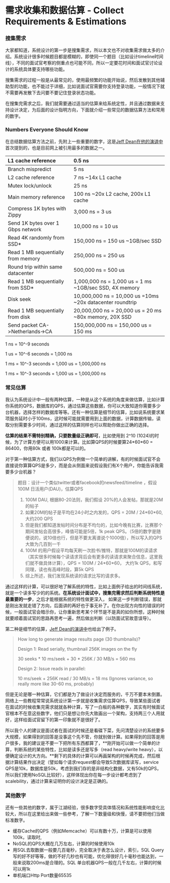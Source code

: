# 需求收集和数据估算 - Collect Requirements & Estimations

### 搜集需求

大家都知道，系统设计的第一步是搜集需求，所以本文也不对收集需求做太多的介绍。系统设计很多时候题目都是模糊的，即使同一个题目（比如设计timeline时间线），不同的面试官考察的侧重点也可能不同，所以一定要花时间和面试官讨论设计的系统具体要支持哪些功能。

搜集需求的过程一般是从最常见的，使用最频繁的功能开始说，然后发散到其他辅助型的功能，也不能过于详细，比如说面试官需要你支持登录功能，一般情况下就不需要再发散下去问要不要记住登录状态功能。

在搜集完需求之后，我们就需要通过适当的估算来给系统定性，并且通过数据来支持设计决定，为后面的设计指明方向，下面就介绍一些常见的数据估算方法和常用的数字。

### **Numbers Everyone Should Know**

在总结数据估算方法之前，先附上一些重要的数字，这是[Jeff Dean在他的演讲中](http://www.cs.cornell.edu/projects/ladis2009/talks/dean-keynote-ladis2009.pdf)首次提到的，也是目前网上被引用最多的数据之一。

| L1 cache reference | 0.5 ns |
| :--- | :--- |
| Branch mispredict | 5 ns |
| L2 cache reference | 7 ns  ~14x L1 cache |
| Mutex lock/unlock | 25 ns |
| Main memory reference | 100 ns ~20x L2 cache, 200x L1 cache |
| Compress 1K bytes with Zippy | 3,000 ns   =   3 us |
| Send 1K bytes over 1 Gbps network | 10,000  ns = 10 us |
| Read 4K randomly from SSD\* | 150,000 ns = 150 us     ~1GB/sec SSD |
| Read 1 MB sequentially from memory | 250,000 ns = 250 us |
| Round trip within same datacenter | 500,000 ns  = 500 us |
| Read 1 MB sequentially from SSD\* | 1,000,000 ns = 1,000 us = 1 ms  ~1GB/sec SSD, 4X memory |
| Disk seek | 10,000,000 ns = 10,000 us =10ms ~20x datacenter roundtrip |
| Read 1 MB sequentially from disk | 20,000,000 ns = 20,000 us = 20 ms ~80x memory, 20X SSD |
| Send packet CA-&gt;Netherlands-&gt;CA | 150,000,000 ns = 150,000 us = 150 ms |

1 ns = 10^-9 seconds

1 us = 10^-6 seconds = 1,000 ns

1 ms = 10^-3 seconds = 1,000 us = 1,000,000 ns

1 ms = 10^-3 seconds = 1,000 us = 1,000,000 ns

### 常见估算

我认为系统设计中一般有两种估算，一种是从这个系统的角度来做估算，比如计算你系统的QPS，数据库的QPS，通过估算这些数据，你可以大致知道你需要多少台机器，选择怎样的数据库等等。还有一种估算是细节的估算，比如说系统要求某项服务延时小于100ms，这时候可能就需要用到上面的数据，计算数据传输，读取分别需要多少时间，通过这样的估算同样也可以帮助你做出正确的选择。

**估算的结果不需特别精确，只要数量级正确即可**，比如使用到 2^10 \(1024\)的时候，为了计算方便可以用1000来计算。比如算QPS的时候要算24\*60\*60 = 86400，你用80k 或者 100k都是可以的。

对于第一种估算方式，我们以QPS为例做一个简单的讲解，有的时候面试官不会直接说你算算QPS是多少，而是会从侧面来说假设我们有X个用户，你能告诉我需要多少台机器？

> 题目：设计一个类似twitter或者facebook的newsfeed/timeline ，假设100M 日活用户\(DAU\)，估算QPS
>
> 1. 100M DAU, 根据80-20法则，我们假设 20%的人会发帖，那就是20M 的帖子
> 2. 如果20M的帖子是平均在24小时之内发的，QPS = 20M / 24\*60\*60, 大约200 QPS
> 3. 但是我们都知道发帖时间分布是不均匀的，比如今晚有比赛，比赛那个期间发帖会高很多，峰值可能是5倍，1k peak QPS。（5倍的数字是随便说的，说10倍也行，但是不要太离谱说个1000倍），所以写入的QPS大致为几百到一千
> 4. 100M 的用户假设平均每天刷一次脸书/推特，那就是100M的读请求（其实很多时候每个读请求背后会有更多的读请求来聚合信息，这里我们就不做具体计算），QPS = 100M / 24\*60\*60， 大约1k QPS，和写同理，读也有高峰时段，算5k QPS
> 5. 综上所述，我们发现系统读的请求比写的请求多。

通过这样的计算，可以很好地了解系统的特性，比如上面例子给出的时间线系统，就是一个读多写少的的系统。**在系统设计面试中，搜集完需求然后判断系统特性是最重要的一步**，之后才能根据系统的特性做更深入， 如果这一步判断错误，那就是刚出发就走错了方向，后面讲的再好也于事无补了。在你出现方向性的错误的时候，一般面试官会暗示你，让你重新思考某个环节是不是真的如你所想，这种时候就要顺着面试官的思路再思考一遍，然后做出判断（以防面试官故意误导）。

第二种是细节的估算，[Jeff Dean的演讲中](http://www.cs.cornell.edu/projects/ladis2009/talks/dean-keynote-ladis2009.pdf)也给出了例子。

> How long to generate image results page \(30 thumbnails\)?
>
> Design 1: Read serially, thumbnail 256K images on the fly
>
> 30 seeks \* 10 ms/seek + 30 \* 256K / 30 MB/s = 560 ms
>
> Design 2: Issue reads in parallel:
>
> 10 ms/seek + 256K read / 30 MB/s = 18 ms \(Ignores variance, so really more like 30-60 ms, probably\)

但是无论是哪一种估算，它们都是为了做设计决定而服务的，千万不要本末倒置。网络上一些教程常常说系统设计第一步就是收集需求估算QPS，导致某些面试者在面试的时候收集完需求就就各种计算，写了一白板的各种数字，其实有时候面试官根本不在意这些数字，他们只是想让你先大致画出一个架构，支持两三个人用就好，这样给面试官留下的第一印象就不是很好了。

所以我个人的建议是面试者在面试的时候还是看碟下菜，先问清楚设计的系统要多大规模，如果得到的回答是没事这个先不管，你就别做计算。如果得到的回答是用户很多，我的建议是不要一下把所有东西都算了，**刚开始可以做一个简单的计算，判断系统的某些特性，比如是读多还是写多（read heavy/write heavy），以便确定设计的大方向。**剩下的具体的计算可以再画架构的时候再完成，然后根据计算结果作出决定（譬如每个请求request都会导致5次数据库读写，service QPS是10k，数据库是50k，考虑到我们存的是非结构化数据，又有50k的QPS，所以我们使用NoSQL比较好），这样体现出你在每一步设计都考虑到了scalebility，通过计算来证明你的设计决定是正确的。

### 其他数字

还有一些其他的数字，属于江湖经验，很多数字受具体情况和系统性能影响变化比较大，所以在这里给出来做一些参考，了解一下数量级和快慢，请不要把他们当做标准数字。

* 缓存Cache的QPS（例如Memcache）可以有数十万，计算是可以使用100k，读取时,
* NoSQL的QPS大概在几万左右，计算的时候使用10k
* 用SQL去取数据一般要几百毫秒，完全取决于表怎么设计，索引，SQL Query写的好不好等等，做的不好几秒也有可能，优化得很好几十毫秒也能达到，一般来说取200ms是合理的。SQL 单台机器QPS一般在几千左右，计算的时候可以用1k
* 单机端口Http Port数量65535



